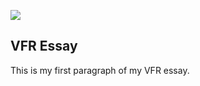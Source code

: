 [![](https://v3.juncture-digital.org/images/wb.svg)](https://v3.juncture-digital.org/wb)

## VFR Essay
This is my first paragraph of my VFR essay.
<param ve-image
url="https://upload.wikimedia.org/wikipedia/commons/3/34/Bio-Sojabohnenanbau_bei_W%C3%A4ldi_TG.jpg">
